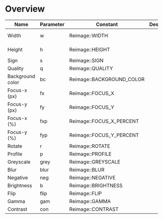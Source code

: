 # Overview

| Name | Parameter | Constant | Description |   |
|---|---|---|---|---|
| Width | w | Reimage::WIDTH |   | [Info and examples](/docs/features/size.md) |
| Height | h | Reimage::HEIGHT |   | [Info and examples](/docs/features/size.md) |
| Sign | s | Reimage::SIGN |   |   |
| Quality | q | Reimage::QUALITY |   |   |
| Background color | bc | Reimage::BACKGROUND_COLOR |   |   |
| Focus-x (px) | fx | Reimage::FOCUS_X |   |   |
| Focus-y (px) | fy | Reimage::FOCUS_Y |   |   |
| Focus-x (%) | fxp | Reimage::FOCUS_X_PERCENT |   |   |
| Focus-y (%) | fyp | Reimage::FOCUS_Y_PERCENT |   |   |
| Rotate | r | Reimage::ROTATE |   |   |
| Profile | p | Reimage::PROFILE |   |   |
| Greyscale | grey | Reimage::GREYSCALE |   |   |
| Blur | blur | Reimage::BLUR |   |   |
| Negative | neg | Reimage::NEGATIVE |   |   |
| Brightness | b | Reimage::BRIGHTNESS |   |   |
| Flip | flip | Reimage::FLIP |   |   |
| Gamma | gam | Reimage::GAMMA |   |   |
| Contrast | con | Reimage::CONTRAST |   |   |
